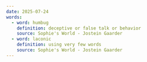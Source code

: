 ```yaml
---
date: 2025-07-24
words:
  - word: humbug
    definition: deceptive or false talk or behavior
    source: Sophie's World - Jostein Gaarder
  - word: laconic
    definition: using very few words
    source: Sophie's World - Jostein Gaarder
---
```

